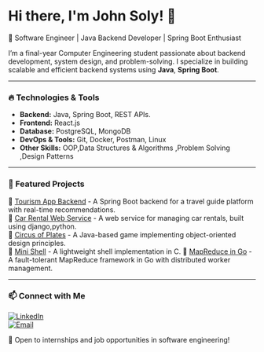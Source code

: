 

# Hi there, I'm John Soly! 👋

 🚀 Software Engineer | Java Backend Developer | Spring Boot Enthusiast

I’m a final-year Computer Engineering student passionate about backend development, system design, and problem-solving. I specialize in building scalable and efficient backend systems using **Java**, **Spring Boot**.

---

### 🔥 Technologies & Tools
- **Backend:** Java, Spring Boot, REST APIs.
- **Frontend:** React.js
- **Database:** PostgreSQL, MongoDB
- **DevOps & Tools:** Git, Docker, Postman, Linux
- **Other Skills:** OOP,Data Structures & Algorithms ,Problem Solving ,Design Patterns

---

### 🌟 Featured Projects
🔹 [Tourism App Backend](https://github.com/GP2025Tourism-app) - A Spring Boot backend for a travel guide platform with real-time recommendations.  
🔹 [Car Rental Web Service](https://github.com/JohnSoly/Car_Rental-Webservice) - A web service for managing car rentals, built using django,python.  
🔹 [Circus of Plates](https://github.com/JohnSoly/Circus-Of-Plates-) - A Java-based game implementing object-oriented design principles.  
🔹 [Mini Shell](https://github.com/JohnSoly/Mini-Shell) - A lightweight shell implementation in C.
🔹 [MapReduce in Go](https://github.com/JohnSoly/mapreduce-go) - A fault-tolerant MapReduce framework in Go with distributed worker management.  


---

### 📫 Connect with Me
[![LinkedIn](https://img.shields.io/badge/LinkedIn-Connect-blue?style=flat&logo=linkedin)](https://www.linkedin.com/in/john-soly-7473812b9/)  
[![Email](https://img.shields.io/badge/Email-Contact-red?style=flat&logo=gmail)](mailto:your.johns0lyy@gmail.com)  

🚀 Open to internships and job opportunities in software engineering!




